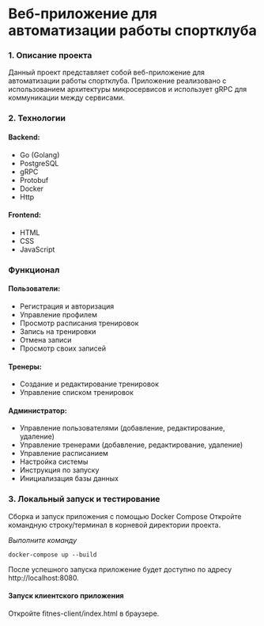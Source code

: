 # Веб-приложение для автоматизации работы спортклуба
### 1. Описание проекта
Данный проект представляет собой веб-приложение для автоматизации работы спортклуба. Приложение реализовано с использованием архитектуры микросервисов и использует gRPC для коммуникации между сервисами.




### 2. Технологии
#### Backend:
- Go (Golang)
- PostgreSQL
- gRPC
- Protobuf
- Docker
- Http
#### Frontend:
- HTML
- CSS
- JavaScript


### Функционал
#### Пользователи:
- Регистрация и авторизация
- Управление профилем
- Просмотр расписания тренировок
- Запись на тренировки
- Отмена записи
- Просмотр своих записей
#### Тренеры:
- Создание и редактирование тренировок
- Управление списком тренировок

#### Администратор:
- Управление пользователями (добавление, редактирование, удаление)
- Управление тренерами (добавление, редактирование, удаление)
- Управление расписанием
- Настройка системы
- Инструкция по запуску
- Инициализация базы данных

### 3. Локальный запуск и тестирование
Сборка и запуск приложения с помощью Docker Compose
Откройте командную строку/терминал в корневой директории проекта.

_Выполните команду_

``docker-compose up --build``

После успешного запуска приложение будет доступно по адресу http://localhost:8080.
#### Запуск клиентского приложения
Откройте fitnes-client/index.html в браузере.
